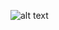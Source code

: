![alt text](https://www.lucidchart.com/publicSegments/view/3ef15f08-6b3d-42b7-8351-8efc3cdc137d/image.jpeg)
